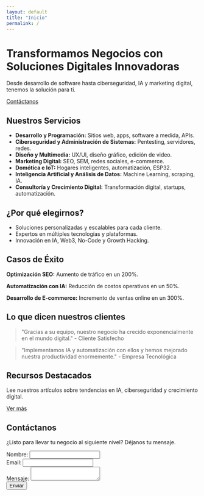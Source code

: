 ```yaml
---
layout: default
title: "Inicio"
permalink: /
---
```

<!-- reference: https://www.enonic.com/ -->
<h1>Transformamos Negocios con Soluciones Digitales Innovadoras</h1>
<p>Desde desarrollo de software hasta ciberseguridad, IA y marketing digital, tenemos la solución para ti.</p>
<a href="#contacto">Contáctanos</a>
<section id="servicios">
	<h2>Nuestros Servicios</h2>
	<ul>
		<li><strong>Desarrollo y Programación:</strong> Sitios web, apps, software a medida, APIs.</li>
		<li><strong>Ciberseguridad y Administración de Sistemas:</strong> Pentesting, servidores, redes.</li>
		<li><strong>Diseño y Multimedia:</strong> UX/UI, diseño gráfico, edición de video.</li>
		<li><strong>Marketing Digital:</strong> SEO, SEM, redes sociales, e-commerce.</li>
		<li><strong>Domótica e IoT:</strong> Hogares inteligentes, automatización, ESP32.</li>
		<li><strong>Inteligencia Artificial y Análisis de Datos:</strong> Machine Learning, scraping, IA.</li>
		<li><strong>Consultoría y Crecimiento Digital:</strong> Transformación digital, startups, automatización.</li>
	</ul>
</section>
<section id="beneficios">
	<h2>¿Por qué elegirnos?</h2>
	<ul>
		<li>Soluciones personalizadas y escalables para cada cliente.</li>
		<li>Expertos en múltiples tecnologías y plataformas.</li>
		<li>Innovación en IA, Web3, No-Code y Growth Hacking.</li>
	</ul>
</section>
<section id="casos">
	<h2>Casos de Éxito</h2>
	<p><strong>Optimización SEO:</strong> Aumento de tráfico en un 200%.</p>
	<p><strong>Automatización con IA:</strong> Reducción de costos operativos en un 50%.</p>
	<p><strong>Desarrollo de E-commerce:</strong> Incremento de ventas online en un 300%.</p>
</section>
<section id="testimonios">
	<h2>Lo que dicen nuestros clientes</h2>
	<blockquote>"Gracias a su equipo, nuestro negocio ha crecido exponencialmente en el mundo digital." - Cliente Satisfecho</blockquote>
	<blockquote>"Implementamos IA y automatización con ellos y hemos mejorado nuestra productividad enormemente." - Empresa Tecnológica</blockquote>
</section>
<section id="blog">
	<h2>Recursos Destacados</h2>
	<p>Lee nuestros artículos sobre tendencias en IA, ciberseguridad y crecimiento digital.</p>
	<a href="#">Ver más</a>
</section>
<section id="contacto">
	<h2>Contáctanos</h2>
	<p>¿Listo para llevar tu negocio al siguiente nivel? Déjanos tu mensaje.</p>
	<form>
		<label for="nombre">Nombre:</label>
		<input type="text" id="nombre" name="nombre" required>
		<br>
		<label for="email">Email:</label>
		<input type="email" id="email" name="email" required>
		<br>
		<label for="mensaje">Mensaje:</label>
		<textarea id="mensaje" name="mensaje" required></textarea>
		<br>
		<button type="submit">Enviar</button>
	</form>
</section>